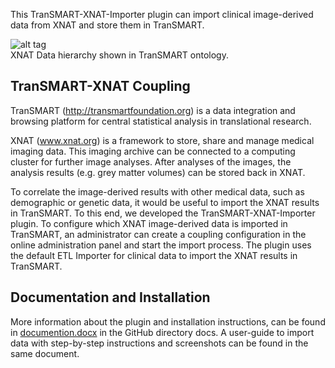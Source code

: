 This TranSMART-XNAT-Importer plugin can import clinical image-derived data from XNAT and store them in TranSMART.

![alt tag](https://raw.github.com/evast/transmart-xnat-importer-plugin/master/docs/navigator.png)  
XNAT Data hierarchy shown in TranSMART ontology. 

TranSMART-XNAT Coupling
----------

TranSMART  (http://transmartfoundation.org) is a data integration and browsing platform for central statistical analysis in translational research.

XNAT (www.xnat.org) is a framework to store, share and manage medical imaging data. This imaging archive can be connected to a computing cluster for further image analyses. After analyses of the images, the analysis results (e.g. grey matter volumes) can be stored back in XNAT. 

To correlate the image-derived results with other medical data, such as demographic or genetic data, it would be useful to import the XNAT results in TranSMART. To this end, we developed the TranSMART-XNAT-Importer plugin. To configure which XNAT image-derived data is imported in TranSMART, an administrator can create a coupling configuration in the online administration panel and start the import process. The plugin uses the default ETL Importer for clinical data to import the XNAT results in TranSMART. 

Documentation and Installation
------------------------------

More information about the plugin and installation instructions, can be found in [documention.docx](https://github.com/evast/transmart-xnat-importer-plugin/blob/master/docs/documentation.docx?raw=true) in the GitHub directory docs. A user-guide to import data with step-by-step instructions and screenshots can be found in the same document.

